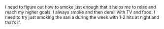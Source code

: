 I need to figure out how to smoke just enough that it helps me to relax and reach my higher goals. I always smoke and then derail with TV and food. I need to try just smoking the sari a during the week with 1-2 hits at night and that’s if.